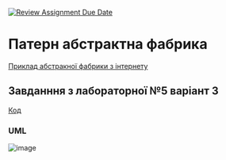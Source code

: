 [![Review Assignment Due Date](https://classroom.github.com/assets/deadline-readme-button-24ddc0f5d75046c5622901739e7c5dd533143b0c8e959d652212380cedb1ea36.svg)](https://classroom.github.com/a/UO7VGONk)
# Патерн абстрактна фабрика

[Приклад абстракної фабрики з інтернету](https://github.com/Roman-Davidyuk/05-abstract-factory-Roman-Davidyuk/blob/main/AbstractFactory.cs)

## Завданння з лабораторної №5 варіант 3

[Код](https://github.com/Roman-Davidyuk/05-abstract-factory-Roman-Davidyuk/blob/main/Program.cs)

### UML

![image](https://github.com/Roman-Davidyuk/05-abstract-factory-Roman-Davidyuk/assets/145706234/9fd77915-8dde-4c77-8915-d22aee7c6cdc)


